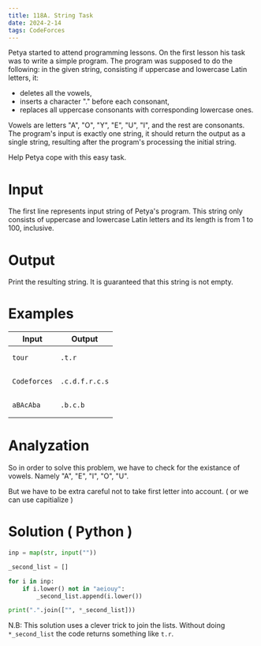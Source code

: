```yaml
---
title: 118A. String Task
date: 2024-2-14
tags: CodeForces
---
```




Petya started to attend programming lessons. On the first lesson his task was to write a simple program. The program was supposed to do the following: in the given string, consisting if uppercase and lowercase Latin letters, it:

* deletes all the vowels,
* inserts a character "." before each consonant,
* replaces all uppercase consonants with corresponding lowercase ones. 

Vowels are letters "A", "O", "Y", "E", "U", "I", and the rest are consonants. The program's input is exactly one string, it should return the output as a single string, resulting after the program's processing the initial string.

Help Petya cope with this easy task.


# Input

The first line represents input string of Petya's program. This string only consists of uppercase and lowercase Latin letters and its length is from 1 to 100, inclusive.

# Output

Print the resulting string. It is guaranteed that this string is not empty.



# Examples
<table>
<thead>
  <tr>
    <th>Input</th>
    <th>Output</th>
  </tr>
</thead>
<tbody>
<tr>

<td>
    

```
tour
```
    

</td>
<td>

```
.t.r
```
    
    
</td>
</tr>


<tr>

<td>
    

```
Codeforces
```
    

</td>
<td>

```
.c.d.f.r.c.s
```
    
    
</td>
</tr>


<tr>

<td>
    

```
aBAcAba
```
    

</td>
<td>

```
.b.c.b
```
    
    
</td>
</tr>
</tbody>

</table>

# Analyzation

So in order to solve this problem, we have to check for the existance of vowels. Namely "A", "E", "I", "O", "U".

But we have to be extra careful not to take first letter into account. ( or we can use capitialize )


# Solution ( Python )


```python
inp = map(str, input(""))

_second_list = []

for i in inp:
    if i.lower() not in "aeiouy":
        _second_list.append(i.lower())

print(".".join(["", *_second_list]))
```


N.B: This solution uses a clever trick to join the lists. Without doing `*_second_list` the code returns something like `t.r`.